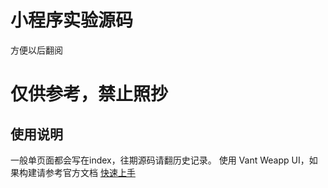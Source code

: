# 小程序实验源码
方便以后翻阅

# 仅供参考，禁止照抄

## 使用说明
一般单页面都会写在index，往期源码请翻历史记录。
使用 Vant Weapp UI，如果构建请参考官方文档 [快速上手](https://youzan.github.io/vant-weapp/#/quickstart)


